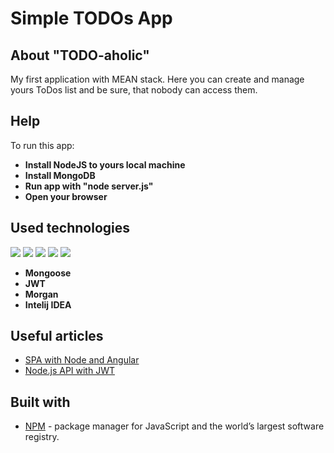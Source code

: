 # Simple TODOs App

## About "TODO-aholic"

My first application with MEAN stack.
Here you can create and manage yours ToDos list and be sure, that nobody can access them.

## Help

To run this app:
* **Install NodeJS to yours local machine**
* **Install MongoDB**
* **Run app with "node server.js"**
* **Open your browser**

## Used technologies

 ![](https://www.shareicon.net/data/128x128/2015/10/06/112725_development_512x512.png)
 ![](https://greycedinnovations.com/static/greycedinnovations/img/technology/mongodb.png)
 ![](https://www.shareicon.net/data/128x128/2016/07/08/116973_development_512x512.png)
 ![](http://nashvillesoftwareschool.com/images/technologies/express.png)
 ![](https://jwt.io/img/pic_logo.svg)
* **Mongoose**
* **JWT**
* **Morgan**
* **Intelij IDEA**

## Useful articles

* [SPA with Node and Angular](https://scotch.io/tutorials/creating-a-single-page-todo-app-with-node-and-angular)
* [Node.js API with JWT](https://scotch.io/tutorials/authenticate-a-node-js-api-with-json-web-tokens)

## Built with

* [NPM](https://www.npmjs.com/) - package manager for JavaScript and the world’s largest software registry.

